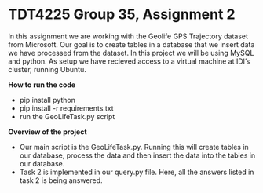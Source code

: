 # TDT4225 Group 35, Assignment 2 
In this assignment we are working with the Geolife GPS Trajectory dataset from Microsoft. Our goal is to create tables in a database that we insert data we have processed from the dataset. In this project we will be using MySQL and python. As setup we have recieved access to a virtual machine at IDI’s cluster, running Ubuntu. 



**How to run the code**
- pip install python 
- pip install -r requirements.txt
- run the GeoLifeTask.py script



**Overview of the project**
- Our main script is the GeoLifeTask.py. Running this will create tables in our database, process the data and then insert the data into the tables in our database.
- Task 2 is implemented in our query.py file. Here, all the answers listed in task 2 is being answered. 
